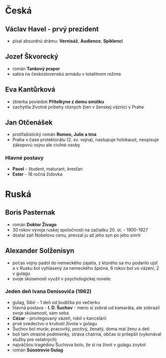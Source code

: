 # Česká
## Václav Havel - prvý prezident
- písal absurdnú drámu: **Vernisáž**, **Audience**, **Spiklenci**

## Jozef Škvorecký
- román **Tankový prapor**
- satira na československú armádu v totalitnom režime

## Eva Kantůrková
- zbierka poviedok **Přítelkyne z domu smútku**
- zachytila životné príbehy rôznych žien v ženskej väznici v Prahe

## Jan Otčenášek
- protifašistický román **Romeo, Julie a tma**
- Praha v čase protektorátu (2. sv. vojna), nastupuje holokaust, neopisuje zákopovú vojnu ale civilné osoby

### Hlavné postavy
- **Pavel** - študent, maturant, kresťan
- **Ester** - 18 ročná židovka

# Ruská
## Boris Pasternak
- román **Doktor Živago**
- 30 rokov vývoja ruskej spoločnosti na začiatku 20. st. - 1900-1927
- dostal zaň Nobelovu cenu, prevzal ju až jeho syn po jeho smrti

## Alexander Solženisyn
- počas vojny padol do nemeckého zajatia, z ktorého sa mu podarilo ujsť a v Rusku bol vyhlásený za nemeckého špióna, 6 rokov bol vo väzení, 2 v gulagu
- svoje skúsenosti využil v psychologickej novele:

### Jeden deň Ivana Denisoviča (1962)
- gulag, Sibír - 1 deň od budíčka po večierku
- hlavná postava - **I. D. Šuchov** - meno si zobral od kamaráta, ale zobrazil svoje skúsenosti, sám seba
- **Cézar** - privilegovaný väzeň, robil v kancelárii
- prvé svedectvo o krutosti života v gulagu
- Šuchov bol murár, pracovitý, poctivý, ženatý, doma mal ženu a deti
- boli tam otrasné podmienky, strava chatrná, občas si prilepšil (vykonával služby pre ostatných)
- najväčšou tragédiou Šuchova bolo, že si na život v gulagu zvykol
- román **Súostrovie Gulag**